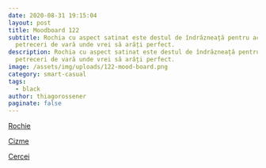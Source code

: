 ```yaml
---
date: 2020-08-31 19:15:04
layout: post
title: Moodboard 122
subtitle: Rochia cu aspect satinat este destul de îndrăzneață pentru acele
  petreceri de vară unde vrei să arăți perfect.
description: Rochia cu aspect satinat este destul de îndrăzneață pentru acele
  petreceri de vară unde vrei să arăți perfect.
image: /assets/img/uploads/122-mood-board.png
category: smart-casual
tags:
  - black
author: thiagorossener
paginate: false
---
```

[Rochie](http://bit.do/fHXNL)

[Cizme](http://bit.do/fHXNQ)

[Cercei](http://bit.do/fHXNT)